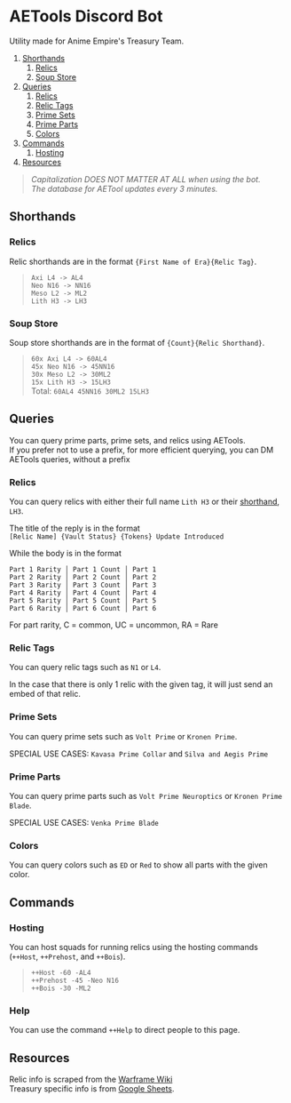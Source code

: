 # AETools Discord Bot

Utility made for Anime Empire's Treasury Team.

1. [Shorthands](#shorthands)
	1. [Relics](#relics)
	2. [Soup Store](#soup-store)
2. [Queries](#queries)
	1. [Relics](#relics1)
	2. [Relic Tags](#relic-tags)
	3. [Prime Sets](#prime-sets)
	4. [Prime Parts](#prime-parts)
	5. [Colors](#colors)
3. [Commands](#commands)
    1. [Hosting](#hosting)
4. [Resources](#resources)


> *Capitalization DOES NOT MATTER AT ALL when using the bot.*
<br/>*The database for AETool updates every 3 minutes.*

## Shorthands

### Relics

Relic shorthands are in the format `{First Name of Era}{Relic Tag}`.

>`Axi L4 -> AL4`
<br/>`Neo N16 -> NN16`
<br/>`Meso L2 -> ML2`
<br/>`Lith H3 -> LH3`

### Soup Store

Soup store shorthands are in the format of `{Count}{Relic Shorthand}`.

>`60x Axi L4 -> 60AL4`
<br/>`45x Neo N16 -> 45NN16`
<br/>`30x Meso L2 -> 30ML2`
<br/>`15x Lith H3 -> 15LH3`
<br/>Total: `60AL4 45NN16 30ML2 15LH3`

## Queries

You can query prime parts, prime sets, and relics using AETools.
<br/> If you prefer not to use a prefix, for more efficient querying, you can DM AETools queries, without a prefix

<div id="relics1"></div>

### Relics
You can query relics with either their full name `Lith H3` or their [shorthand](#relics), `LH3`.

The title of the reply is in the format
<br/>`[Relic Name] {Vault Status} {Tokens} Update Introduced`

While the body is in the format
```
Part 1 Rarity │ Part 1 Count │ Part 1
Part 2 Rarity │ Part 2 Count │ Part 2
Part 3 Rarity │ Part 3 Count │ Part 3
Part 4 Rarity │ Part 4 Count │ Part 4
Part 5 Rarity │ Part 5 Count │ Part 5
Part 6 Rarity │ Part 6 Count │ Part 6
```
For part rarity, C = common, UC = uncommon, RA = Rare

### Relic Tags
You can query relic tags such as `N1` or `L4`.

In the case that there is only 1 relic with the given tag, it will just send an embed of that relic.

### Prime Sets
You can query prime sets such as `Volt Prime` or `Kronen Prime`.

SPECIAL USE CASES: `Kavasa Prime Collar` and `Silva and Aegis Prime`

### Prime Parts
You can query prime parts such as `Volt Prime Neuroptics` or `Kronen Prime Blade`.

SPECIAL USE CASES: `Venka Prime Blade`

### Colors
You can query colors such as `ED` or `Red` to show all parts with the given color.

## Commands

### Hosting
You can host squads for running relics using the hosting commands (`++Host`, `++Prehost`, and `++Bois`).
> `++Host -60 -AL4`
<br/>`++Prehost -45 -Neo N16`
<br/>`++Bois -30 -ML2`

### Help
You can use the command `++Help` to direct people to this page.
## Resources

Relic info is scraped from the [Warframe Wiki](https://warframe.fandom.com/wiki/Void_Relic)
<br/>Treasury specific info is from [Google Sheets](https://docs.google.com/spreadsheets/d/14Lxib9u73S8lGJjbWrgiXXhfP3NFyzbH_aqh-gwMyn8/edit#gid=0).
